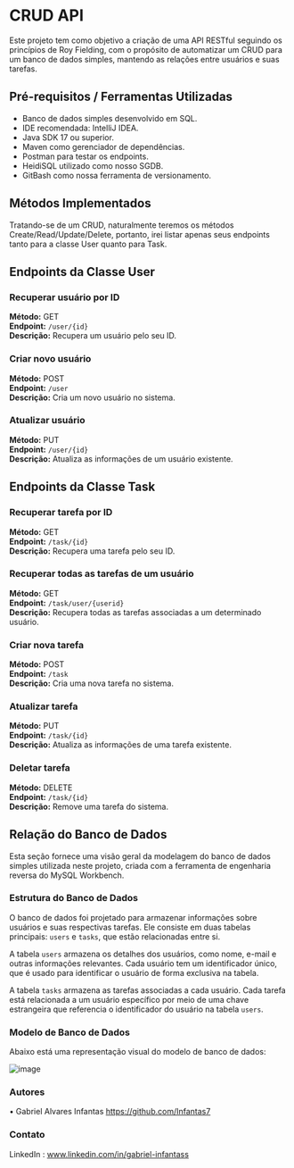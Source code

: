 # CRUD API

Este projeto tem como objetivo a criação de uma API RESTful seguindo os princípios de Roy Fielding, com o propósito de automatizar um CRUD para um banco de dados simples, mantendo as relações entre usuários e suas tarefas.

## Pré-requisitos / Ferramentas Utilizadas

- Banco de dados simples desenvolvido em SQL.
- IDE recomendada: IntelliJ IDEA.
- Java SDK 17 ou superior.
- Maven como gerenciador de dependências.
- Postman para testar os endpoints.
- HeidiSQL utilizado como nosso SGDB.
- GitBash como nossa ferramenta de versionamento.

## Métodos Implementados

Tratando-se de um CRUD, naturalmente teremos os métodos Create/Read/Update/Delete, portanto, irei listar apenas seus endpoints tanto para a classe User quanto para Task.
   
## Endpoints da Classe User

### Recuperar usuário por ID
**Método:** GET  
**Endpoint:** `/user/{id}`  
**Descrição:** Recupera um usuário pelo seu ID.

### Criar novo usuário
**Método:** POST  
**Endpoint:** `/user`  
**Descrição:** Cria um novo usuário no sistema.

### Atualizar usuário
**Método:** PUT  
**Endpoint:** `/user/{id}`  
**Descrição:** Atualiza as informações de um usuário existente.

## Endpoints da Classe Task

### Recuperar tarefa por ID
**Método:** GET  
**Endpoint:** `/task/{id}`  
**Descrição:** Recupera uma tarefa pelo seu ID.

### Recuperar todas as tarefas de um usuário
**Método:** GET  
**Endpoint:** `/task/user/{userid}`  
**Descrição:** Recupera todas as tarefas associadas a um determinado usuário.

### Criar nova tarefa
**Método:** POST  
**Endpoint:** `/task`  
**Descrição:** Cria uma nova tarefa no sistema.

### Atualizar tarefa
**Método:** PUT  
**Endpoint:** `/task/{id}`  
**Descrição:** Atualiza as informações de uma tarefa existente.

### Deletar tarefa
**Método:** DELETE  
**Endpoint:** `/task/{id}`  
**Descrição:** Remove uma tarefa do sistema.

## Relação do Banco de Dados 

Esta seção fornece uma visão geral da modelagem do banco de dados simples utilizada neste projeto, criada com a ferramenta de engenharia reversa do MySQL Workbench.

### Estrutura do Banco de Dados

O banco de dados foi projetado para armazenar informações sobre usuários e suas respectivas tarefas. Ele consiste em duas tabelas principais: `users` e `tasks`, que estão relacionadas entre si.

A tabela `users` armazena os detalhes dos usuários, como nome, e-mail e outras informações relevantes. Cada usuário tem um identificador único, que é usado para identificar o usuário de forma exclusiva na tabela.

A tabela `tasks` armazena as tarefas associadas a cada usuário. Cada tarefa está relacionada a um usuário específico por meio de uma chave estrangeira que referencia o identificador do usuário na tabela `users`.

### Modelo de Banco de Dados

Abaixo está uma representação visual do modelo de banco de dados:
 
![image](https://github.com/Infantas7/Crude.api/assets/155490248/d68db388-54b1-4d8b-9293-e0de4b1a1d52)


### Autores
• Gabriel Alvares Infantas  https://github.com/Infantas7

### Contato

LinkedIn : www.linkedin.com/in/gabriel-infantass





